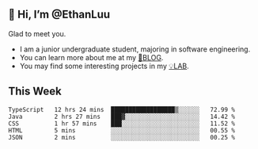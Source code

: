 ## 👋 Hi, I’m @EthanLuu

Glad to meet you.

- I am a junior undergraduate student, majoring in software engineering.
- You can learn more about me at my [📝BLOG](https://blog.ethanloo.top).
- You may find some interesting projects in my [💡LAB](https://lab.ethanloo.top).

## This Week
<!--START_SECTION:waka-->
```text
TypeScript   12 hrs 24 mins  ██████████████████▒░░░░░░   72.99 % 
Java         2 hrs 27 mins   ███▓░░░░░░░░░░░░░░░░░░░░░   14.42 % 
CSS          1 hr 57 mins    ███░░░░░░░░░░░░░░░░░░░░░░   11.52 % 
HTML         5 mins          ░░░░░░░░░░░░░░░░░░░░░░░░░   00.55 % 
JSON         2 mins          ░░░░░░░░░░░░░░░░░░░░░░░░░   00.25 % 
```
<!--END_SECTION:waka-->
